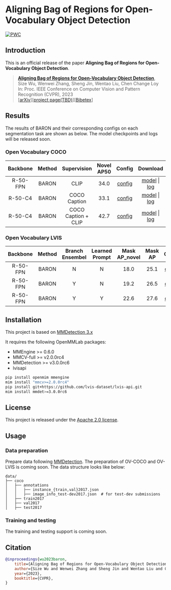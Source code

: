 # Aligning Bag of Regions for Open-Vocabulary Object Detection

[![PWC](https://img.shields.io/endpoint.svg?url=https://paperswithcode.com/badge/aligning-bag-of-regions-for-open-vocabulary/open-vocabulary-object-detection-on-mscoco)](https://paperswithcode.com/sota/open-vocabulary-object-detection-on-mscoco?p=aligning-bag-of-regions-for-open-vocabulary)

## Introduction

This is an official release of the paper **Aligning Bag of Regions for Open-Vocabulary Object Detection**.

> [**Aligning Bag of Regions for Open-Vocabulary Object Detection**](https://arxiv.org/abs/2302.13996),            
> Size Wu, Wenwei Zhang, Sheng Jin, Wentao Liu, Chen Change Loy           
> In: Proc. IEEE Conference on Computer Vision and Pattern Recognition (CVPR), 2023           
> [[arXiv](https://arxiv.org/abs/2302.13996)][[project page(TBD)](https://www.mmlab-ntu.com/project/baron/index.html)][[Bibetex](https://github.com/wusize/ovdet#citation)]

## Results

The results of BARON and their corresponding configs on each segmentation task are shown as below.
The model checkpoints and logs will be released soon.

### Open Vocabulary COCO

| Backbone | Method | Supervision | Novel AP50 | Config | Download |
| :---: | :---: | :---: | :---: | :---: | :---: |
| R-50-FPN  | BARON| CLIP | 34.0 |[config](configs/baron/) | [model]() &#124;  [log]() |
| R-50-C4  | BARON| COCO Caption | 33.1 |[config](configs/baron/) | [model]() &#124;  [log]() |
| R-50-C4  | BARON| COCO Caption + CLIP | 42.7|[config](configs/baron/) | [model]() &#124;  [log]() |

### Open Vocabulary LVIS

| Backbone | Method | Branch Ensembel | Learned Prompt | Mask AP_novel | Mask AP | Config | Download |
| :---: | :---: | :---: | :---: | :---: | :---: | :---: | :---: |
| R-50-FPN  | BARON| N | N | 18.0 | 25.1 |[config](configs/baron/) | [model]() &#124;  [log]() |
| R-50-FPN  | BARON| Y | N | 19.2 | 26.5 |[config](configs/baron/) | [model]() &#124;  [log]() |
| R-50-FPN  | BARON| Y | Y | 22.6 | 27.6 |[config](configs/baron/) | [model]() &#124;  [log]() |


## Installation

This project is based on [MMDetection 3.x](https://github.com/open-mmlab/mmdetection/tree/3.x)

It requires the following OpenMMLab packages:

- MMEngine >= 0.6.0
- MMCV-full >= v2.0.0rc4
- MMDetection >= v3.0.0rc6
- lvisapi

```bash
pip install openmim mmengine
mim install "mmcv>=2.0.0rc4"
pip install git+https://github.com/lvis-dataset/lvis-api.git
mim install mmdet>=3.0.0rc6
```

## License

This project is released under the [Apache 2.0 license](LICENSE).

## Usage

### Data preparation

Prepare data following [MMDetection](https://github.com/open-mmlab/mmdetection). 
The preparation of OV-COCO and OV-LVIS is coming soon.
The data structure looks like below:

```text
data/
├── coco
│   ├── annotations
│   │   ├── instance_{train,val}2017.json
│   │   ├── image_info_test-dev2017.json  # for test-dev submissions
│   ├── train2017
│   ├── val2017
│   ├── test2017

```

### Training and testing

The training and testing support is coming soon.

## Citation

```bibtex
@inproceedings{wu2023baron,
    title={Aligning Bag of Regions for Open-Vocabulary Object Detection},
    author={Size Wu and Wenwei Zhang and Sheng Jin and Wentao Liu and Chen Change Loy},
    year={2023},
    booktitle={CVPR},
}
```

